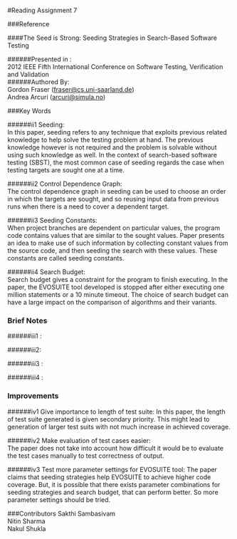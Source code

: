 #Reading Assignment 7

###Reference  

####The Seed is Strong: Seeding Strategies in Search-Based Software Testing 

######Presented in :  
2012 IEEE Fifth International Conference on Software Testing, Verification and Validation  
######Authored By:  
Gordon Fraser (fraser@cs.uni-saarland.de)   
Andrea Arcuri (arcuri@simula.no)

###Key Words  

######ii1 Seeding:  
In this paper, seeding refers to any technique that exploits previous related knowledge to help solve the 
testing problem at hand. The previous knowledge however is not required and the problem is solvable without using 
such knowledge as well. In the context of search-based software testing (SBST), the most common case of 
seeding regards the case when testing targets are sought one at a time.

######ii2 Control Dependence Graph:   
The control dependence graph in seeding can be used to choose an 
order in which the targets are sought, and so reusing input data from previous runs when there is a need to 
cover a dependent target.

######ii3 Seeding Constants:  
When project branches are dependent on particular values, the program code contains values that are 
similar to the sought values. Paper presents an idea to make use of such information by collecting constant values 
from the source code, and then seeding the search with these values. These constants are called seeding constants. 

######ii4 Search Budget:  
Search budget gives a constraint for the program to finish executing. In the paper, the EVOSUITE tool
developed is stopped after either executing one million statements or a 10 minute timeout. The choice of search budget
can have a large impact on the comparison of algorithms and their variants.

### Brief Notes    
######iii1 :  

######iii2:  

######iii3 :  

######iii4 :  

### Improvements  
######iv1 Give importance to length of test suite:
In this paper, the length of test suite generated is given secondary priority. This might lead to generation of larger
test suits with not much increase in achieved coverage.

######iv2 Make evaluation of test cases easier:  
The paper does not take into account how difficult it would be to evaluate the test cases manually to test correctness of output. 

######iv3 Test more parameter settings for EVOSUITE tool:
The paper claims that seeding strategies help EVOSUITE to achieve higher code coverage. But, it is possible that
there exists parameter combinations for seeding strategies and search budget, that can perform better. So more parameter 
settings should be tried.


###Contributors
Sakthi Sambasivam  
Nitin Sharma  
Nakul Shukla
